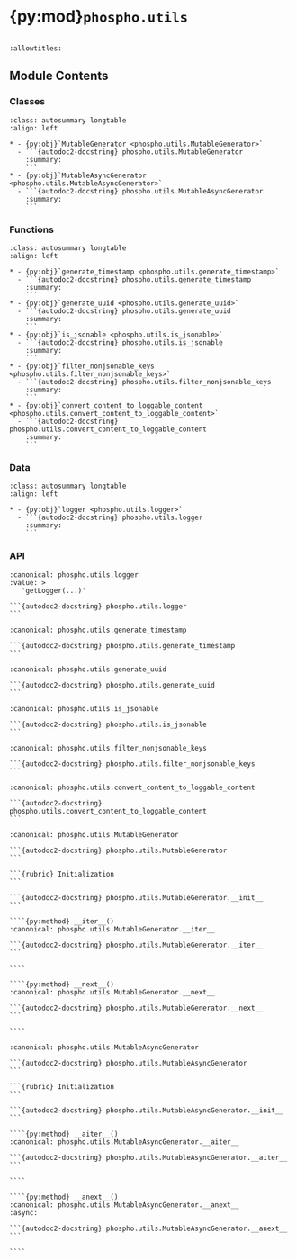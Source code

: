 # {py:mod}`phospho.utils`

```{py:module} phospho.utils
```

```{autodoc2-docstring} phospho.utils
:allowtitles:
```

## Module Contents

### Classes

````{list-table}
:class: autosummary longtable
:align: left

* - {py:obj}`MutableGenerator <phospho.utils.MutableGenerator>`
  - ```{autodoc2-docstring} phospho.utils.MutableGenerator
    :summary:
    ```
* - {py:obj}`MutableAsyncGenerator <phospho.utils.MutableAsyncGenerator>`
  - ```{autodoc2-docstring} phospho.utils.MutableAsyncGenerator
    :summary:
    ```
````

### Functions

````{list-table}
:class: autosummary longtable
:align: left

* - {py:obj}`generate_timestamp <phospho.utils.generate_timestamp>`
  - ```{autodoc2-docstring} phospho.utils.generate_timestamp
    :summary:
    ```
* - {py:obj}`generate_uuid <phospho.utils.generate_uuid>`
  - ```{autodoc2-docstring} phospho.utils.generate_uuid
    :summary:
    ```
* - {py:obj}`is_jsonable <phospho.utils.is_jsonable>`
  - ```{autodoc2-docstring} phospho.utils.is_jsonable
    :summary:
    ```
* - {py:obj}`filter_nonjsonable_keys <phospho.utils.filter_nonjsonable_keys>`
  - ```{autodoc2-docstring} phospho.utils.filter_nonjsonable_keys
    :summary:
    ```
* - {py:obj}`convert_content_to_loggable_content <phospho.utils.convert_content_to_loggable_content>`
  - ```{autodoc2-docstring} phospho.utils.convert_content_to_loggable_content
    :summary:
    ```
````

### Data

````{list-table}
:class: autosummary longtable
:align: left

* - {py:obj}`logger <phospho.utils.logger>`
  - ```{autodoc2-docstring} phospho.utils.logger
    :summary:
    ```
````

### API

````{py:data} logger
:canonical: phospho.utils.logger
:value: >
   'getLogger(...)'

```{autodoc2-docstring} phospho.utils.logger
```

````

````{py:function} generate_timestamp() -> int
:canonical: phospho.utils.generate_timestamp

```{autodoc2-docstring} phospho.utils.generate_timestamp
```
````

````{py:function} generate_uuid() -> str
:canonical: phospho.utils.generate_uuid

```{autodoc2-docstring} phospho.utils.generate_uuid
```
````

````{py:function} is_jsonable(x: typing.Any) -> bool
:canonical: phospho.utils.is_jsonable

```{autodoc2-docstring} phospho.utils.is_jsonable
```
````

````{py:function} filter_nonjsonable_keys(arg_dict: dict, verbose: bool = False) -> typing.Dict[str, object]
:canonical: phospho.utils.filter_nonjsonable_keys

```{autodoc2-docstring} phospho.utils.filter_nonjsonable_keys
```
````

````{py:function} convert_content_to_loggable_content(content: typing.Any) -> typing.Union[typing.Dict[str, object], str, None]
:canonical: phospho.utils.convert_content_to_loggable_content

```{autodoc2-docstring} phospho.utils.convert_content_to_loggable_content
```
````

`````{py:class} MutableGenerator(generator: typing.Generator, stop: typing.Callable[[typing.Any], bool])
:canonical: phospho.utils.MutableGenerator

```{autodoc2-docstring} phospho.utils.MutableGenerator
```

```{rubric} Initialization
```

```{autodoc2-docstring} phospho.utils.MutableGenerator.__init__
```

````{py:method} __iter__()
:canonical: phospho.utils.MutableGenerator.__iter__

```{autodoc2-docstring} phospho.utils.MutableGenerator.__iter__
```

````

````{py:method} __next__()
:canonical: phospho.utils.MutableGenerator.__next__

```{autodoc2-docstring} phospho.utils.MutableGenerator.__next__
```

````

`````

`````{py:class} MutableAsyncGenerator(generator: typing.AsyncGenerator, stop: typing.Callable[[typing.Any], bool])
:canonical: phospho.utils.MutableAsyncGenerator

```{autodoc2-docstring} phospho.utils.MutableAsyncGenerator
```

```{rubric} Initialization
```

```{autodoc2-docstring} phospho.utils.MutableAsyncGenerator.__init__
```

````{py:method} __aiter__()
:canonical: phospho.utils.MutableAsyncGenerator.__aiter__

```{autodoc2-docstring} phospho.utils.MutableAsyncGenerator.__aiter__
```

````

````{py:method} __anext__()
:canonical: phospho.utils.MutableAsyncGenerator.__anext__
:async:

```{autodoc2-docstring} phospho.utils.MutableAsyncGenerator.__anext__
```

````

`````
